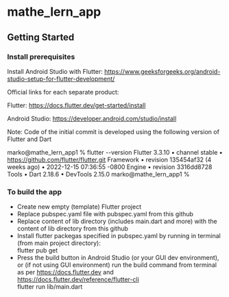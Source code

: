 # mathe_lern_app  

## Getting Started  

### Install prerequisites  

Install Android Studio with Flutter:
https://www.geeksforgeeks.org/android-studio-setup-for-flutter-development/

Official links for each separate product:

Flutter:
https://docs.flutter.dev/get-started/install

Android Studio:
https://developer.android.com/studio/install 

Note: Code of the initial commit is developed using the following version of Flutter and Dart

marko@mathe_lern_app1 % flutter --version
Flutter 3.3.10 • channel stable • https://github.com/flutter/flutter.git
Framework • revision 135454af32 (4 weeks ago) • 2022-12-15 07:36:55 -0800
Engine • revision 3316dd8728
Tools • Dart 2.18.6 • DevTools 2.15.0
marko@mathe_lern_app1 % 


### To build the app  
- Create new empty (template) Flutter project
- Replace pubspec.yaml file with pubspec.yaml from this github
- Replace content of lib directory (includes main.dart and more) with the content of lib directory from this github
- Install flutter packegas specified in pubspec.yaml by running in terminal (from main project directory):  
  flutter pub get
- Press the build button in Android Studio (or your GUI dev environment), or (if not using GUI environment) run the build command from terminal as per https://docs.flutter.dev and https://docs.flutter.dev/reference/flutter-cli  
  flutter run lib/main.dart




